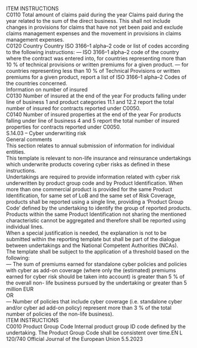  
ITEM  INSTRUCTIONS  
C0110  Total amount of claims paid 
during the year  Claims paid during the year related to the sum of the direct business. 
This shall not include changes in provisions for claims that have not yet been paid 
and exclude claims management expenses and the movement in provisions in 
claims management expenses.  
C0120  Country  Country ISO 3166–1 alpha–2 code or list of codes according to the following 
instructions: 
— ISO 3166–1 alpha–2 code of the country where the contract was entered into, 
for countries representing more than 10 % of technical provisions or written 
premiums for a given product. 
— for countries representing less than 10 % of Technical Provisions or written 
premiums for a given product, report a list of ISO 3166–1 alpha–2 Codes of 
the countries concerned.  
Information on number of insured  
C0130  Number of insured at the end 
of the year  For products falling under line of business 1 and product categories 11.1 and 
12.2 report the total number of insured for contracts reported under C0050.  
C0140  Number of insured properties 
at the end of the year  For products falling under line of business 4 and 5 report the total number of 
insured properties for contracts reported under C0050.  
S.14.03 – Cyber underwriting risk  
General comments  
This section relates to annual submission of information for individual entities.  
This template is relevant to non-life insurance and reinsurance undertakings which underwrite products covering cyber 
risks as defined in these instructions.  
Undertakings are required to provide information related with cyber risk underwritten by product group code and by 
Product Identification. When more than one commercial product is provided for the same Product Identification, for 
same set of LoB and the same set of Risk Coverage, products shall be reported using a single line, providing a ‘Product 
Group Code’ defined by the undertaking to identify the group of reported products. Products within the same Product 
Identification not sharing the mentioned characteristic cannot be aggregated and therefore shall be reported using 
individual lines.  
When a special justification is needed, the explanation is not to be submitted within the reporting template but shall be 
part of the dialogue between undertakings and the National Competent Authorities (NCAs).  
The template shall be subject to the application of a threshold based on the following:  
— The sum of premiums earned for standalone cyber policies and policies with cyber as add-on coverage (where only 
the (estimated) premiums earned for cyber risk should be taken into account) is greater than 5 % of the overall non- 
life business pursued by the undertaking or greater than 5 million EUR  
OR  
— Number of policies that include cyber coverage (i.e. standalone cyber and/or cyber ad add-on policy) represent more 
than 3 % of the total number of policies of the non-life business).  
ITEM  INSTRUCTIONS  
C0010  Product Group Code  Internal product group ID code defined by the undertaking. 
The Product Group Code shall be consistent over time.EN  L 120/740 Official Journal of the European Union 5.5.2023